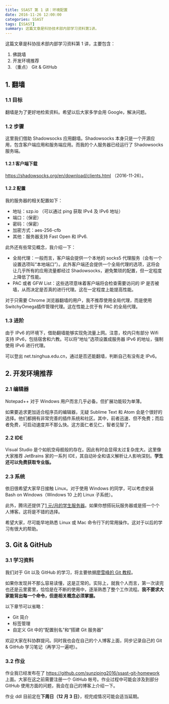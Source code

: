 ```yaml
---
title: SSAST 第 1 讲：环境配置
date: 2016-11-26 12:00:00
categories: SSAST
tags: [SSAST]
summary: 这篇文章是科协技术部内部学习资料第1讲。
---
```


这篇文章是科协技术部内部学习资料第 1 讲，主要包含：

1. 佛跳墙
2. 开发环境推荐
3. （重点） Git & GitHub

<!--more-->

## 1. 翻墙

### 1.1 目标

翻墙是为了更好地检索资料。希望以后大家多学会用 Google，解决问题。

### 1.2 步骤

这里我们借助 Shadowsocks 应用翻墙。Shadowsocks 本身只是一个开源应用，包含客户端应用和服务端应用。而我的个人服务器已经运行了 Shadowsocks 服务端。

#### 1.2.1 客户端下载

<https://shadowsocks.org/en/download/clients.html> （2016-11-26）。

#### 1.2.2 配置

我的服务器的相关配置如下：

- 地址：szp.io （可以通过 ping 获取 IPv4 及 IPv6 地址）
- 端口：（保密）
- 密码：（保密）
- 加密方式：aes-256-cfb
- 其他：服务器支持 Fast Open 和 IPv6.

此外还有些常见概念，我介绍一下：

- 全局代理：一般而言，客户端会提供一个本地的 socks5 代理服务（会有一个设置选项叫“本地端口”）。此外客户端还会提供一个全局代理的选项，这将会让几乎所有的应用流量都经过 Shadowsocks，避免繁琐的配置，但一定程度上降低了性能。
- PAC 或者 GFW List：这些选项意味着客户端将会检查需要访问的 IP 是否被墙，从而决定是否真的进行代理。这在一定程度上能提高性能。

对于只需要 Chrome 浏览器翻墙的用户，我不推荐使用全局代理，而是使用SwitchyOmega插件管理代理。这在性能上优于有 PAC 的全局代理。

### 1.3 进阶

由于 IPv6 的环境下，借助翻墙能够实现免流量上网。注意，校内只有部分 Wifi 支持 IPv6，包括宿舍和六教。可以将“地址”选项设置成服务器 IPv6 的地址，强制使用 IPv6 进行代理。

可以登出 net.tsinghua.edu.cn，通过是否还能翻墙，判断自己有没有走 IPv6。

## 2. 开发环境推荐

### 2.1 编辑器

Notepad++ 对于 Windows 用户而言几乎必备。但扩展功能较为单薄。

如果要追求更加适合程序员的编辑器，无疑 Sublime Text 和 Atom 会是个很好的选择。他们都拥有非常完善的插件系统和社区。其中，前者迅速、但不免费；而后者免费，可启动速度并不那么快。这方面仁者见仁，智者见智了。

### 2.2 IDE

Visual Studio 是个如航空母舰般的存在。因此有时会显得太过复杂庞大。这里像大家推荐 JetBrains 家的一系列 IDE，其自动补全和语义解析让人影响深刻。**学生还可以免费获取专业版。**

### 2.3 系统

依旧很希望大家早日接触 Linux。对于使用 Windows 的同学，可以考虑安装 Bash on Windows（Windows 10 上的 Linux 子系统）。

此外，腾讯还提供了[1 元/月的学生服务器](https://cloud.tencent.com/act/campus)。如果你想搭玩玩服务器或是搭一个个人博客。这将是不错的选择。

希望大家，尽可能早地熟悉 Linux 或 Mac 命令行下的常用操作。这对于以后的学习有很大的帮助。

## 3. Git & GitHub

### 3.1 学习资料

我们对于 Git 以及 GitHub 的学习，将主要依据[廖雪峰的 Git 教程](http://www.liaoxuefeng.com/wiki/0013739516305929606dd18361248578c67b8067c8c017b000)。

如果你发现并不那么容易读懂，这是正常的。实际上，就我个人而言，第一次读完也还是云里雾里，恰恰是在不断的使用中，逐渐熟悉了整个工作流程。**我不要求大家能背出每一个命令，但是相关概念必须掌握。**

以下章节可以省略：

- Git 简介
- 标签管理
- 自定义 Git 中的“配置别名”和“搭建 Git 服务器”

欢迎大家在科协群提问。同时我也会在自己的个人博客上面，同步记录自己的 Git & GitHub 学习笔记（再学习一遍吧）。

### 3.2 作业

作业我已经发布在了 <https://github.com/sunziping2016/ssast-git-homework> 上面。大家在这之前需要注册一个 GitHub 帐号。作业过程中可能会涉及到部分 GitHub 使用方面的问题，我会在自己的博客上介绍一下。

作业 ddl 目前定在**下周日（12 月 3 日）**，视完成情况可能会适当延期。
